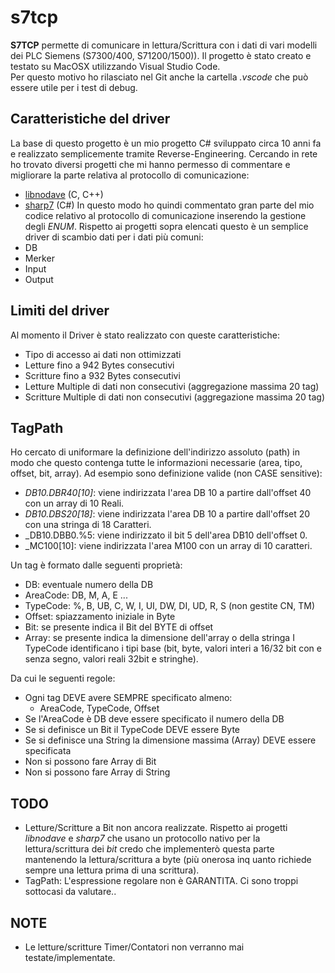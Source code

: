 # s7tcp
**S7TCP** permette di comunicare in lettura/Scrittura con i dati di vari modelli dei PLC Siemens (S7300/400, S71200/1500)).
Il progetto è stato creato e testato su MacOSX utilizzando Visual Studio Code.  
Per questo motivo ho rilasciato nel Git anche la cartella _.vscode_ che può essere utile per i test di debug.

## Caratteristiche del driver
La base di questo progetto è un mio progetto C# sviluppato circa 10 anni fa e realizzato semplicemente tramite Reverse-Engineering. Cercando in rete ho trovato diversi progetti che mi hanno permesso di commentare e migliorare la parte relativa al protocollo di comunicazione:
* [libnodave](http://libnodave.sourceforge.net/) (C, C++) 
* [sharp7](http://snap7.sourceforge.net/sharp7.html) (C#)
In questo modo ho quindi commentato gran parte del mio codice relativo al protocollo di comunicazione inserendo la gestione degli _ENUM_. Rispetto ai progetti sopra elencati questo è un semplice driver di scambio dati per i dati più comuni:
* DB
* Merker
* Input
* Output

## Limiti del driver
Al momento il Driver è stato realizzato con queste caratteristiche:
* Tipo di accesso ai dati non ottimizzati
* Letture fino a 942 Bytes consecutivi
* Scritture fino a 932 Bytes consecutivi
* Letture Multiple di dati non consecutivi (aggregazione massima 20 tag)
* Scritture Multiple di dati non consecutivi (aggregazione massima 20 tag)

## TagPath
Ho cercato di uniformare la definizione dell'indirizzo assoluto (path) in modo che questo contenga tutte le informazioni necessarie (area, tipo, offset, bit, array). Ad esempio sono definizione valide (non CASE sensitive):
* _DB10.DBR40[10]_: viene indirizzata l'area DB 10 a partire dall'offset 40 con un array di 10 Reali.
* _DB10.DBS20[18]_: viene indirizzata l'area DB 10 a partire dall'offset 20 con una stringa di 18 Caratteri.
* _DB10.DBB0.%5: viene indirizzato il bit 5 dell'area DB10 dell'offset 0.
* _MC100[10]: viene indirizzata l'area M100 con un array di 10 caratteri.
  
Un tag è formato dalle seguenti proprietà:
* DB: eventuale numero della DB
* AreaCode: DB, M, A, E ...
* TypeCode: %, B, UB, C, W, I, UI, DW, DI, UD, R, S (non gestite CN, TM)
* Offset: spiazzamento iniziale in Byte
* Bit: se presente indica il Bit del BYTE di offset
* Array: se presente indica la dimensione dell'array o della stringa
I TypeCode identificano i tipi base (bit, byte, valori interi a 16/32 bit con e senza segno, valori reali 32bit e stringhe).

  
Da cui le seguenti regole:
* Ogni tag DEVE avere SEMPRE specificato almeno:
    * AreaCode, TypeCode, Offset
* Se l'AreaCode è DB deve essere specificato il numero della DB
* Se si definisce un Bit il TypeCode DEVE essere Byte
* Se si definisce una String la dimensione massima (Array) DEVE essere specificata
* Non si possono fare Array di Bit
* Non si possono fare Array di String


## TODO
* Letture/Scritture a Bit non ancora realizzate. Rispetto ai progetti _libnodave_ e _sharp7_ che usano un protocollo nativo per la lettura/scrittura dei _bit_ credo che implementerò questa parte mantenendo la lettura/scrittura a byte (più onerosa inq uanto richiede sempre una lettura prima di una scrittura).
* TagPath: L'espressione regolare non è GARANTITA. Ci sono troppi sottocasi da valutare..

## NOTE
* Le letture/scritture Timer/Contatori non verranno mai testate/implementate.